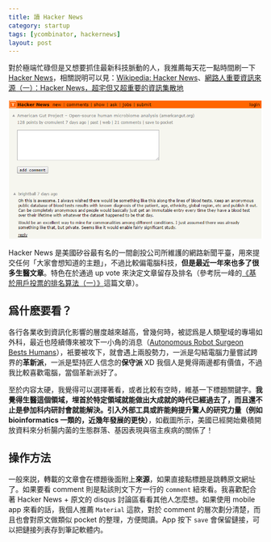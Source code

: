 ```yaml
---
title: 讀 Hacker News
category: startup
tags: [ycombinator, hackernews]
layout: post
---
```

對於極端忙碌但是又想要抓住最新科技脈動的人，我推薦每天花一點時間刷一下 [Hacker News](https://news.ycombinator.com/)，相關説明可以見：[Wikipedia: Hacker News](https://zh.wikipedia.org/wiki/Hacker_News)、[網路人重要資訊來源（一）：Hacker News，超宅但又超重要的資訊集散地](http://www.inside.com.tw/2011/02/15/what-you-should-subscribe-hacker-news-provided-by-y-combinator)

![Hacker News Screenshot](/assets/hackernews.png)

Hacker News 是美國矽谷最有名的一間創投公司所維護的網路新聞平臺，用來提交任何「大家會想知道的主題」，不過比較偏電腦科技，**但是最近一年來也多了很多生醫文章**。特色在於通過 up vote 來決定文章留存及排名（參考阮一峰的[《基於用戶投票的排名算法（一）》](http://www.ruanyifeng.com/blog/2012/02/ranking_algorithm_hacker_news.html)這篇文章）。

## 爲什麽要看？

各行各業收到資訊化影響的層度越來越高，曾幾何時，被認爲是人類聖域的專場如外科，最近也陸續傳來被攻下一小角的消息（[Autonomous Robot Surgeon Bests Humans](https://news.ycombinator.com/item?id=11656738)），衹要被攻下，就會遇上兩股勢力，一派是勾結電腦力量嘗試跨界的**革新派**，一派是堅持匠人信念的**保守派** XD 我個人是覺得兩邊都有價值，不過我比較喜歡電腦，當個革新派好了。

至於内容太硬，我覺得可以選擇著看，或者比較有空時，維基一下標題關鍵字。**我覺得生醫這個領域，埋首於特定領域就能做出大成就的時代已經過去了，而且還不止是參加科内研討會就能解決。引入外部工具或許能夠提升驚人的研究力量（例如 bioinformatics 一類的，近幾年發展的更快）**，如截圖所示，美國已經開始纍積開放資料來分析腸内菌的生態群落、基因表現與宿主疾病的關係了！

## 操作方法
一般來説，轉載的文章會在標題後面附上**來源**，如果直接點標題是跳轉原文網址了。如果要看 comment 則是點該則文下方一行的 ``comment`` 紐來看。我喜歡配合著 Hacker News + 原文的 disqus 討論區看看其他人怎麼想。如果使用 mobile app 來看的話，我個人推薦 ``Material`` 這款，對於 comment 的層次劃分清楚，而且也會對原文做類似 pocket 的整理，方便閲讀。App 按下 ``save`` 會保留鏈接，可以把鏈接列表存到筆記軟體内。